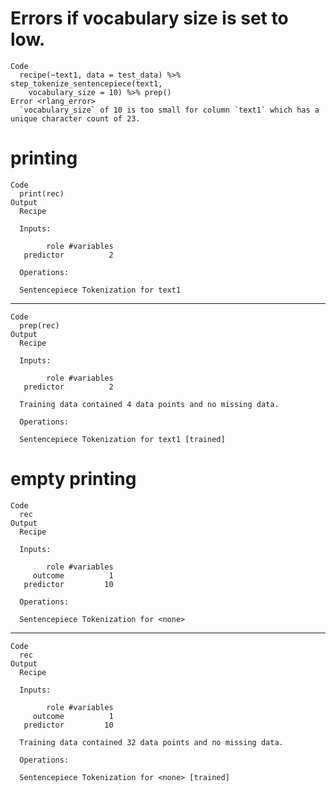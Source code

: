 # Errors if vocabulary size is set to low.

    Code
      recipe(~text1, data = test_data) %>% step_tokenize_sentencepiece(text1,
        vocabulary_size = 10) %>% prep()
    Error <rlang_error>
      `vocabulary_size` of 10 is too small for column `text1` which has a unique character count of 23.

# printing

    Code
      print(rec)
    Output
      Recipe
      
      Inputs:
      
            role #variables
       predictor          2
      
      Operations:
      
      Sentencepiece Tokenization for text1

---

    Code
      prep(rec)
    Output
      Recipe
      
      Inputs:
      
            role #variables
       predictor          2
      
      Training data contained 4 data points and no missing data.
      
      Operations:
      
      Sentencepiece Tokenization for text1 [trained]

# empty printing

    Code
      rec
    Output
      Recipe
      
      Inputs:
      
            role #variables
         outcome          1
       predictor         10
      
      Operations:
      
      Sentencepiece Tokenization for <none>

---

    Code
      rec
    Output
      Recipe
      
      Inputs:
      
            role #variables
         outcome          1
       predictor         10
      
      Training data contained 32 data points and no missing data.
      
      Operations:
      
      Sentencepiece Tokenization for <none> [trained]

